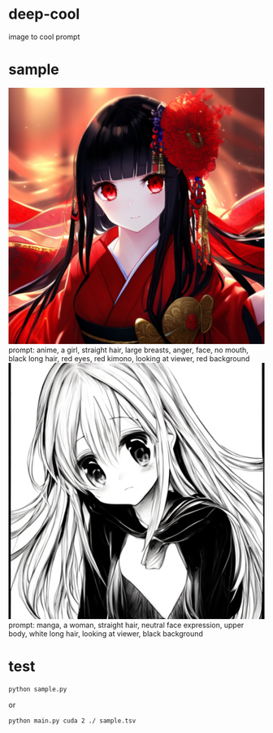 # deep-cool
image to cool prompt

# sample
![anime](an%20anime%20girl.png)
prompt: anime, a girl, straight hair, large breasts, anger, face, no mouth, black long hair, red eyes, red kimono, looking at viewer, red background
![manga](a%20manga%20girl.png)
prompt: manga, a woman, straight hair, neutral face expression, upper body, white long hair, looking at viewer, black background

# test
```bash
python sample.py
```

or

```bash
python main.py cuda 2 ./ sample.tsv
```
